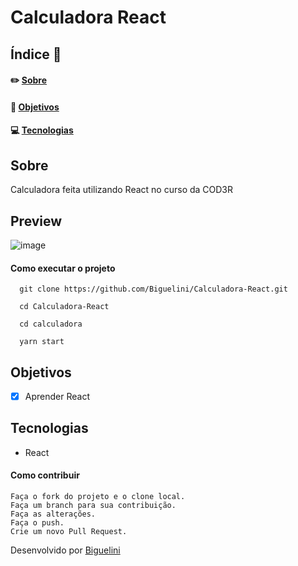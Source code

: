 # Calculadora React

## Índice :memo:
#### ✏️ [Sobre](https://github.com/Biguelini/Calculadora-React#sobre)
#### 🚀 [Objetivos](https://github.com/Biguelini/Calculadora-React#objetivos)
#### 💻	[Tecnologias](https://github.com/Biguelini/Calculadora-React#tecnologias-1)
## Sobre
Calculadora feita utilizando React no curso da COD3R
## Preview
![image](https://user-images.githubusercontent.com/68917493/184509920-cb4514fc-3b50-4d5b-9fb7-ae3789323cb9.png)

#### Como executar o projeto
```
  git clone https://github.com/Biguelini/Calculadora-React.git
  
  cd Calculadora-React
  
  cd calculadora
  
  yarn start
```

## Objetivos
- [X] Aprender React
## Tecnologias
* React
#### Como contribuir 
```
Faça o fork do projeto e o clone local.
Faça um branch para sua contribuição.
Faça as alterações.
Faça o push.
Crie um novo Pull Request.
```
Desenvolvido por [Biguelini](https://github.com/Biguelini)
